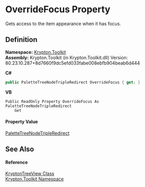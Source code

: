 # OverrideFocus Property


Gets access to the item appearance when it has focus.



## Definition
**Namespace:** <a href="79d2eac2-21f4-54ff-7552-b20c33c30600.md">Krypton.Toolkit</a>  
**Assembly:** Krypton.Toolkit (in Krypton.Toolkit.dll) Version: 80.23.10.287+8d7660f9dc5efd033fabe008ebfb904beab6d444

**C#**
``` C#
public PaletteTreeNodeTripleRedirect OverrideFocus { get; }
```
**VB**
``` VB
Public ReadOnly Property OverrideFocus As PaletteTreeNodeTripleRedirect
	Get
```



#### Property Value
<a href="b4b84574-45df-2354-4774-bbd8842c60ab.md">PaletteTreeNodeTripleRedirect</a>

## See Also


#### Reference
<a href="e9a14ed2-7839-3035-9b1c-14b6698fd2a0.md">KryptonTreeView Class</a>  
<a href="79d2eac2-21f4-54ff-7552-b20c33c30600.md">Krypton.Toolkit Namespace</a>  
